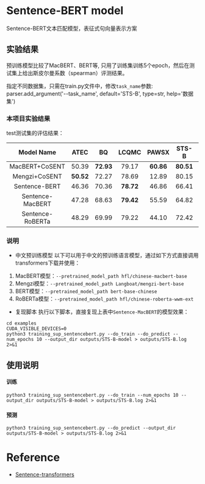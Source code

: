 # Sentence-BERT model

Sentence-BERT文本匹配模型，表征式句向量表示方案

## 实验结果
预训练模型比较了MacBERT、BERT等, 只用了训练集训练5个epoch，然后在测试集上给出斯皮尔曼系数（spearman）评测结果。

指定不同数据集，只需在train.py文件中，修改`task_name`参数:  
parser.add_argument('--task_name', default='STS-B', type=str, help='数据集')  

### 本项目实验结果
test测试集的评估结果：

| Model Name | ATEC | BQ | LCQMC | PAWSX | STS-B | Avg |
| :-: | :-: | :-: | :-: | :-: | :-: | :-: |
| MacBERT+CoSENT | 50.39 | **72.93** | 79.17 | **60.86** | **80.51** | **68.77**  |
| Mengzi+CoSENT | **50.52** | 72.27 | 78.69 | 12.89 | 80.15 | 58.90 |
| Sentence-BERT | 46.36 | 70.36 | **78.72** | 46.86 | 66.41 | 61.74 |
| Sentence-MacBERT | 47.28 | 68.63 | **79.42** | 55.59 | 64.82 | 63.15 |
| Sentence-RoBERTa | 48.29 | 69.99 | 79.22 | 44.10 | 72.42 | 62.80 |

### 说明
- 中文预训练模型
以下可以用于中文的预训练语言模型，通过如下方式直接调用transformers下载并使用：
1. MacBERT模型：`--pretrained_model_path hfl/chinese-macbert-base`
2. Mengzi模型：`--pretrained_model_path Langboat/mengzi-bert-base`
3. BERT模型：`--pretrained_model_path bert-base-chinese`
4. RoBERTa模型：`--pretrained_model_path hfl/chinese-roberta-wwm-ext`

- 复现脚本
执行以下脚本，直接复现上表中`Sentence-MacBERT`的模型效果：
```shell
cd examples
CUDA_VISIBLE_DEVICES=0
python3 training_sup_sentencebert.py --do_train --do_predict --num_epochs 10 --output_dir outputs/STS-B-model > outputs/STS-B.log 2>&1
```

## 使用说明
#### 训练
```shell
python3 training_sup_sentencebert.py --do_train --num_epochs 10 --output_dir outputs/STS-B-model > outputs/STS-B.log 2>&1
```
#### 预测
```shell
python3 training_sup_sentencebert.py --do_predict --output_dir outputs/STS-B-model > outputs/STS-B.log 2>&1
```

# Reference
- [Sentence-transformers](https://www.sbert.net/examples/applications/computing-embeddings/README.html)